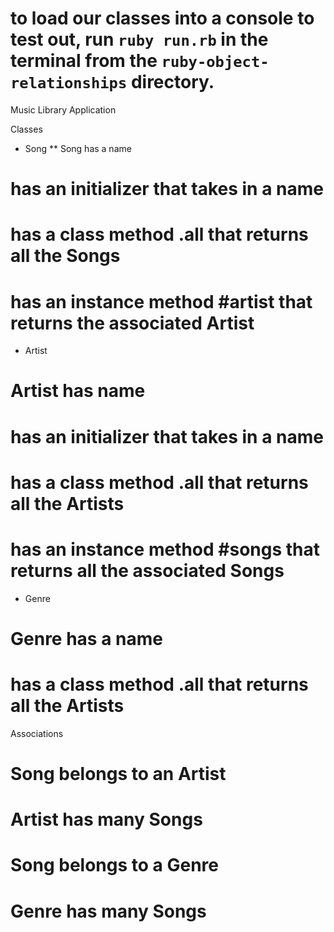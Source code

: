 # to load our classes into a console to test out, run `ruby run.rb` in the terminal from the `ruby-object-relationships` directory.

Music Library Application

Classes

* Song
** Song has a name
# has an initializer that takes in a name
# has a class method .all that returns all the Songs
# has an instance method #artist that returns the associated Artist

* Artist
# Artist has name
# has an initializer that takes in a name
# has a class method .all that returns all the Artists
# has an instance method #songs that returns all the associated Songs

* Genre
# Genre has a name
# has a class method .all that returns all the Artists

Associations

# Song belongs to an Artist
# Artist has many Songs

# Song belongs to a Genre
# Genre has many Songs
